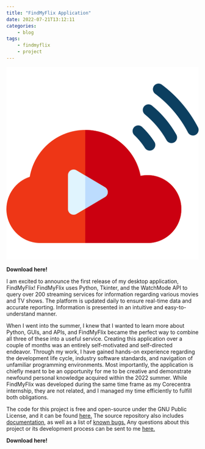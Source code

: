 ```yaml
---
title: "FindMyFlix Application"
date: 2022-07-21T13:12:11
categories:
    - blog
tags:
    - findmyflix
    - project
---
```

<img src="\assets\images\findmyflix.png" alt="FindMyFlix" float="center"><br>

<!---
TODO add download link once exe is made
-->

<strong>Download here!</strong>

I am excited to announce the first release of my desktop application, FindMyFlix! FindMyFlix uses Python, Tkinter, and the WatchMode API to query over 200 streaming services for information regarding various movies and TV shows. The platform is updated daily to ensure real-time data and accurate reporting. Information is presented in an intuitive and easy-to-understand manner.

When I went into the summer, I knew that I wanted to learn more about Python, GUIs, and APIs, and FindMyFlix became the perfect way to combine all three of these into a useful service. Creating this application over a couple of months was an entirely self-motivated and self-directed endeavor. Through my work, I have gained hands-on experience regarding the development life cycle, industry software standards, and navigation of unfamiliar programming environments. Most importantly, the application is chiefly meant to be an opportunity for me to be creative and demonstrate newfound personal knowledge acquired within the 2022 summer. While FindMyFlix was developed during the same time frame as my Corecentra internship, they are not related, and I managed my time efficiently to fulfill both obligations.

The code for this project is free and open-source under the GNU Public License, and it can be found [here.](https://github.com/HardingRyan/FindMyFlix) The source repository also includes [documentation](https://github.com/HardingRyan/FindMyFlix/blob/main/docs/documentation.md), as well as a list of [known bugs.](https://github.com/HardingRyan/FindMyFlix/blob/main/docs/known_bugs.md) Any questions about this project or its development process can be sent to me <a href="mailto:rn.hardingg@utexas.edu">here.</a>

<strong>Download here!</strong>
